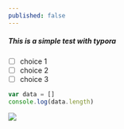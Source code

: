 ```yaml
---
published: false
---
```

##### This is a simple test with typora

- [ ] choice 1
- [ ] choice 2
- [ ] choice 3

```javascript
var data = []
console.log(data.length)
```

<img src="https://images.unsplash.com/photo-1610827307659-24ff0522962f?ixid=MXwxMjA3fDB8MHxwaG90by1wYWdlfHx8fGVufDB8fHw%3D&ixlib=rb-1.2.1&auto=format&fit=crop&w=334&q=80"  />